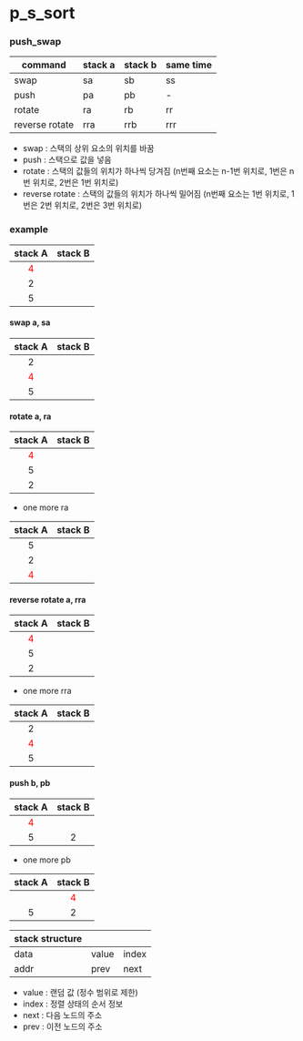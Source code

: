 # p_s_sort

### push_swap

|command|stack a|stack b|same time|
|-------|-|-|-|
|swap|sa|sb|ss|
|push|pa|pb|-|
|rotate|ra|rb|rr|
|reverse rotate|rra|rrb|rrr|

- swap : 스택의 상위 요소의 위치를 바꿈
- push : 스택으로 값을 넣음
- rotate : 스택의 값들의 위치가 하나씩 당겨짐 (n번째 요소는 n-1번 위치로, 1번은 n번 위치로, 2번은 1번 위치로)
- reverse rotate : 스택의 값들의 위치가 하나씩 밀어짐 (n번째 요소는 1번 위치로, 1번은 2번 위치로, 2번은 3번 위치로)

### example

|stack A|stack B|
|:-----:|:-----:|
|<span style="color:red">4</span>||
|2||
|5||

#### swap a, sa
|stack A|stack B|
|:-----:|:-----:|
|2||
|<span style="color:red">4</span>||
|5||

#### rotate a, ra
|stack A|stack B|
|:-----:|:-----:|
|<span style="color:red">4</span>||
|5||
|2||

- one more ra

|stack A|stack B|
|:-----:|:-----:|
|5||
|2||
|<span style="color:red">4</span>||

#### reverse rotate a, rra
|stack A|stack B|
|:-----:|:-----:|
|<span style="color:red">4</span>||
|5||
|2||

- one more rra

|stack A|stack B|
|:-----:|:-----:|
|2||
|<span style="color:red">4</span>||
|5||

#### push b, pb
|stack A|stack B|
|:-----:|:-----:|
|<span style="color:red">4</span>||
|5|2|

- one more pb

|stack A|stack B|
|:-----:|:-----:|
||<span style="color:red">4</span>|
|5|2|

|stack structure|||
|----|-----|-----|
|data|value|index|
|addr|prev|next|

- value : 랜덤 값 (정수 범위로 제한)
- index : 정렬 상태의 순서 정보
- next : 다음 노드의 주소
- prev : 이전 노드의 주소
